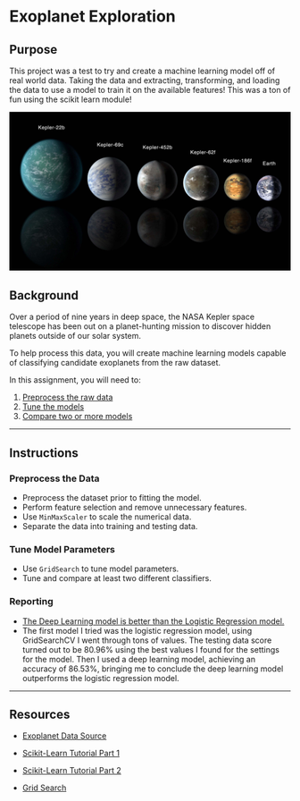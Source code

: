 # Exoplanet Exploration

## Purpose
This project was a test to try and create a machine learning model off of real world data. Taking the data and extracting, transforming, and loading the data to use a model to train it on the available features! This was a ton of fun using the scikit learn module!

![exoplanets.jpg](Images/exoplanets.jpg)

## Background

Over a period of nine years in deep space, the NASA Kepler space telescope has been out on a planet-hunting mission to discover hidden planets outside of our solar system.

To help process this data, you will create machine learning models capable of classifying candidate exoplanets from the raw dataset.

In this assignment, you will need to:

1. [Preprocess the raw data](#Preprocessing)
2. [Tune the models](#Tune-Model-Parameters)
3. [Compare two or more models](#Evaluate-Model-Performance)

- - -

## Instructions

### Preprocess the Data

* Preprocess the dataset prior to fitting the model.
* Perform feature selection and remove unnecessary features.
* Use `MinMaxScaler` to scale the numerical data.
* Separate the data into training and testing data.

### Tune Model Parameters

* Use `GridSearch` to tune model parameters.
* Tune and compare at least two different classifiers.

### Reporting

* [The Deep Learning model is better than the Logistic Regression model.](https://github.com/uno-sebastian/machine-learning-challenge/blob/main/Deep_Learning_Model.h5)
* The first model I tried was the logistic regression model, using GridSearchCV I went through tons of values. The testing data score turned out to be 80.96% using the best values I found for the settings for the model. Then I used a deep learning model, achieving an accuracy of 86.53%, bringing me to conclude the deep learning model outperforms the logistic regression model.

- - -

## Resources

* [Exoplanet Data Source](https://www.kaggle.com/nasa/kepler-exoplanet-search-results)

* [Scikit-Learn Tutorial Part 1](https://www.youtube.com/watch?v=4PXAztQtoTg)

* [Scikit-Learn Tutorial Part 2](https://www.youtube.com/watch?v=gK43gtGh49o&t=5858s)

* [Grid Search](https://scikit-learn.org/stable/modules/grid_search.html)
